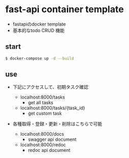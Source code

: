 # fast-api container template
- fastapiのdocker template
- 基本的なtodo CRUD 機能

## start

```bash
$ docker-compose up -d --build
```

## use
- 下記にアクセスして、初期タスク確認
  - localhost:8000/tasks
    - get all tasks
  - localhost:8000/tasks/{task_id}
    - get custom task

- 各種取得・登録・更新・削除はこちらで可能
  - localhost:8000/docs
    - swagger api document
  - localhost:8000/redoc
    - redoc api document